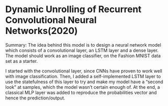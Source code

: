 # Dynamic Unrolling of Recurrent Convolutional Neural Networks(2020)

Summary:
The idea behind this model is to design a neural network model which consists of a convolutional layer, an LSTM layer and a dense layer.
The model should work as an image classifier, on the Fashion MNIST data set as a starter.

I started with the convolutional layer, since CNNs have proven to work well with image classification.
Then, I added a self-implemented LSTM layer to use the statefulness of this layer to try and make my model have a “second look” at samples, which the model wasn’t certain enough
of.
At the end, a classical MLP layer was added to reproduce the probabilities vector and hence the prediction/output.

